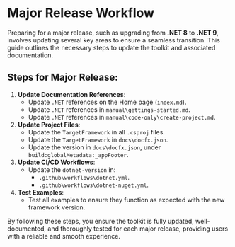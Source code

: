 # Major Release Workflow

Preparing for a major release, such as upgrading from **.NET 8** to **.NET 9**, involves updating several key areas to ensure a seamless transition. This guide outlines the necessary steps to update the toolkit and associated documentation.

## Steps for Major Release:

1. **Update Documentation References**:
   - Update `.NET` references on the Home page (`index.md`).
   - Update `.NET` references in `manual\gettings-started.md`.
   - Update `.NET` references in `manual\code-only\create-project.md`.
2. **Update Project Files**:
   - Update the `TargetFramework` in all `.csproj` files.
   - Update the `TargetFramework` in `docs\docfx.json`.
   - Update the version in `docs\docfx.json`, under `build:globalMetadata:_appFooter`.
3. **Update CI/CD Workflows**:
   - Update the `dotnet-version` in:
     - `.github\workflows\dotnet.yml`.
     - `.github\workflows\dotnet-nuget.yml`.
4. **Test Examples**:
   - Test all examples to ensure they function as expected with the new framework version.
    

By following these steps, you ensure the toolkit is fully updated, well-documented, and thoroughly tested for each major release, providing users with a reliable and smooth experience.